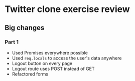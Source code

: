 # Twitter clone exercise review

## Big changes

### Part 1

- Used Promises everywhere possible
- Used `req.locals` to access the user's data anywhere
- Logout button on every page
- Logout route uses POST instead of GET
- Refactored forms
